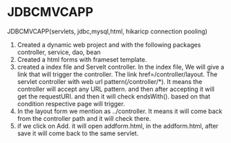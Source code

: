 # JDBCMVCAPP


JDBCMVCAPP(servlets, jdbc,mysql,html, hikaricp connection pooling)
1. Created a dynamic web project and with the following packages controller, service, dao, bean
2. Created a html forms with frameset template.
3. created a index file and Servelt controller. In the index file, We will give a link that will trigger the controller. The link href=/controller/layout. The servlet controller with web url pattern(/controller/*). It means the controller will accept any URL pattern. and then after accepting it will get the requestURI. and then it will check endsWith(). based on that condition respective page will trigger.
4. In the layout form we mention as ../controller. It means it will come back from the controller path and it will check there.
5. if we click on Add. it will open addform.html, in the addform.html, after save it will come back to the same servlet.  
